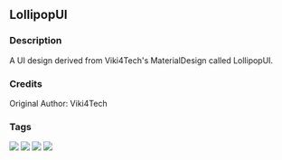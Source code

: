## LollipopUI
### Description
A UI design derived from Viki4Tech's MaterialDesign called LollipopUI.

### Credits
Original Author: Viki4Tech

### Tags
![](https://img.shields.io/badge/build-stable-brightgreen)
![](https://img.shields.io/badge/development-on--hold-inactive)
![](https://img.shields.io/badge/version-1-inactive)
![](https://img.shields.io/badge/GitHub--Connection-stable-brightgreen)

